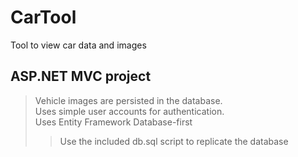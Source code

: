 # CarTool
Tool to view car data and images

## ASP.NET MVC project
> Vehicle images are persisted in the database.<br>
> Uses simple user accounts for authentication.<br>
> Uses Entity Framework Database-first 
>> Use the included db.sql script to replicate the database
